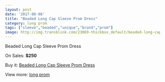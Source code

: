 ```yaml
---
layout: post
date: '2017-08-08'
title: "Beaded Long Cap Sleeve Prom Dress"
category: long prom
tags: ["sleeve","beaded","unique","brand","prom"]
image: http://img.transblink.com/23069-thickbox_default/beaded-long-cap-sleeve-prom-dress.jpg
---
```

Beaded Long Cap Sleeve Prom Dress

On Sales: **$250**
<a href="https://www.transblink.com/en/long-prom/7317-beaded-long-cap-sleeve-prom-dress.html"><amp-img layout="responsive" width="600" height="600" src="//img.transblink.com/23069-thickbox_default/beaded-long-cap-sleeve-prom-dress.jpg" alt="Beaded Long Cap Sleeve Prom Dress 0" /></a>
<a href="https://www.transblink.com/en/long-prom/7317-beaded-long-cap-sleeve-prom-dress.html"><amp-img layout="responsive" width="600" height="600" src="//img.transblink.com/23070-thickbox_default/beaded-long-cap-sleeve-prom-dress.jpg" alt="Beaded Long Cap Sleeve Prom Dress 1" /></a>

Buy it: [Beaded Long Cap Sleeve Prom Dress](https://www.transblink.com/en/long-prom/7317-beaded-long-cap-sleeve-prom-dress.html "Beaded Long Cap Sleeve Prom Dress")

View more: [long prom](https://www.transblink.com/en/58-long-prom "long prom")